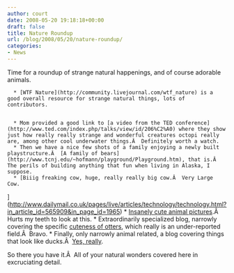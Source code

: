 ```yaml
---
author: court
date: 2008-05-20 19:18:18+00:00
draft: false
title: Nature Roundup
url: /blog/2008/05/20/nature-roundup/
categories:
- News
---
```


Time for a roundup of strange natural happenings, and of course adorable animals.



	  * [WTF Nature](http://community.livejournal.com/wtf_nature) is a good overall resource for strange natural things, lots of contributors.


	  * Mom provided a good link to [a video from the TED conference](http://www.ted.com/index.php/talks/view/id/206%C2%A0) where they show just how really really strange and wonderful creatures octopi really are, among other cool underwater things.Â  Definitely worth a watch.
	  * Then we have a nice few shots of a family enjoying a newly built playstructure.Â  [A family of bears](http://www.tcnj.edu/~hofmann/playground/Playground.htm), that is.Â  The perils of building anything that fun when living in Alaska, I suppose.
	  * [Biiig freaking cow, huge, really really big cow.Â  Very Large Cow.
](http://www.dailymail.co.uk/pages/live/articles/technology/technology.html?in_article_id=565909&in_page_id=1965)
	  * [Insanely cute animal pictures](http://internet-pets.blogspot.com/2008/05/mothers-love.html).Â  Hurts my teeth to look at this.
	  * Extraordinarily specialized blog, narrowly covering the specific [cuteness of otters](http://cuteotters.com/), which really is an under-reported field.Â  Bravo.
	  * Finally, only narrowly animal related, a blog covering things that look like ducks.Â  [Yes, really](http://www.thispeanutlookslikeaduck.com/quack/).

So there you have it.Â  All of your natural wonders covered here in excruciating detail.
